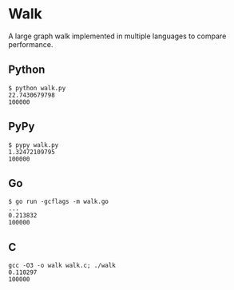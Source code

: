 # Walk #

A large graph walk implemented in multiple languages to compare performance.

## Python ##

    $ python walk.py
    22.7430679798
    100000

## PyPy ##

    $ pypy walk.py
    1.32472109795
    100000

## Go ##

    $ go run -gcflags -m walk.go
    ...
    0.213832
    100000

## C ##

    gcc -O3 -o walk walk.c; ./walk
    0.110297
    100000
